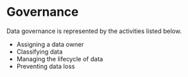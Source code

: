 # Governance
Data governance is represented by the activities listed below. 
* Assigning a data owner
* Classifying data
* Managing the lifecycle of data
* Preventing data loss